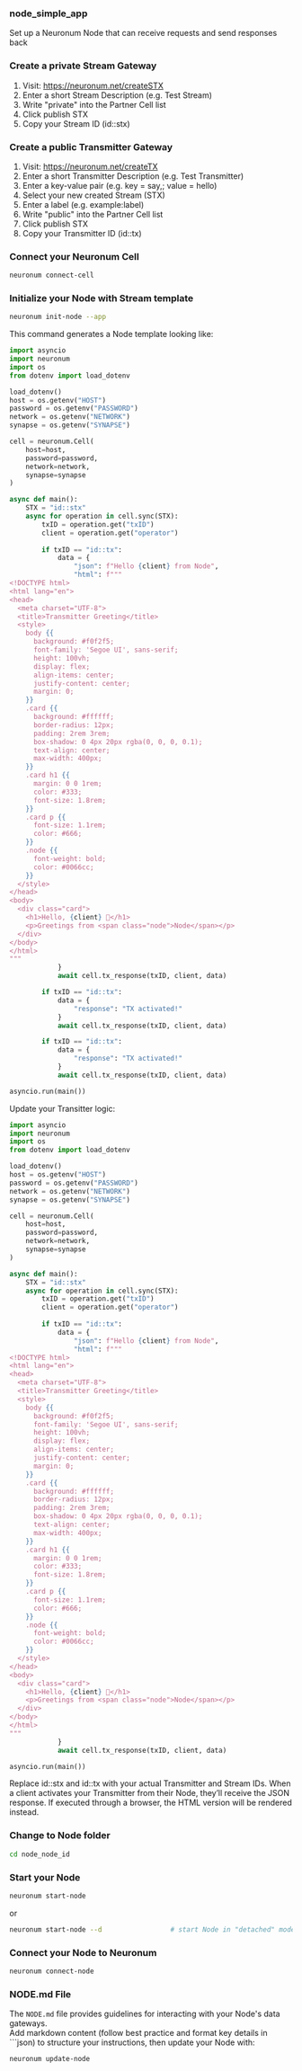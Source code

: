 ### **node_simple_app**
Set up a Neuronum Node that can receive requests and send responses back


### **Create a private Stream Gateway**
1. Visit: https://neuronum.net/createSTX
2. Enter a short Stream Description (e.g. Test Stream)
3. Write "private" into the Partner Cell list
4. Click publish STX
5. Copy your Stream ID (id::stx)

### **Create a public Transmitter Gateway**
1. Visit: https://neuronum.net/createTX
2. Enter a short Transmitter Description (e.g. Test Transmitter)
3. Enter a key-value pair (e.g. key = say,; value = hello)
4. Select your new created Stream (STX)
5. Enter a label (e.g. example:label)
6. Write "public" into the Partner Cell list
7. Click publish STX
8. Copy your Transmitter ID (id::tx)

### **Connect your Neuronum Cell**
```sh
neuronum connect-cell
```

### **Initialize your Node with Stream template**
```sh
neuronum init-node --app
```

This command generates a Node template looking like:
```python
import asyncio
import neuronum
import os
from dotenv import load_dotenv

load_dotenv()
host = os.getenv("HOST")
password = os.getenv("PASSWORD")
network = os.getenv("NETWORK")
synapse = os.getenv("SYNAPSE")

cell = neuronum.Cell(
    host=host,
    password=password,
    network=network,
    synapse=synapse
)

async def main():
    STX = "id::stx"                        
    async for operation in cell.sync(STX):       
        txID = operation.get("txID")
        client = operation.get("operator")
                            
        if txID == "id::tx":       
            data = {
                "json": f"Hello {client} from Node",
                "html": f"""
<!DOCTYPE html>
<html lang="en">
<head>
  <meta charset="UTF-8">
  <title>Transmitter Greeting</title>
  <style>
    body {{
      background: #f0f2f5;
      font-family: 'Segoe UI', sans-serif;
      height: 100vh;
      display: flex;
      align-items: center;
      justify-content: center;
      margin: 0;
    }}
    .card {{
      background: #ffffff;
      border-radius: 12px;
      padding: 2rem 3rem;
      box-shadow: 0 4px 20px rgba(0, 0, 0, 0.1);
      text-align: center;
      max-width: 400px;
    }}
    .card h1 {{
      margin: 0 0 1rem;
      color: #333;
      font-size: 1.8rem;
    }}
    .card p {{
      font-size: 1.1rem;
      color: #666;
    }}
    .node {{
      font-weight: bold;
      color: #0066cc;
    }}
  </style>
</head>
<body>
  <div class="card">
    <h1>Hello, {client} 👋</h1>
    <p>Greetings from <span class="node">Node</span></p>
  </div>
</body>
</html>
"""
            }
            await cell.tx_response(txID, client, data)

        if txID == "id::tx":
            data = {
                "response": "TX activated!"
            }
            await cell.tx_response(txID, client, data)

        if txID == "id::tx":
            data = {
                "response": "TX activated!"
            }
            await cell.tx_response(txID, client, data)

asyncio.run(main())
```

Update your Transitter logic:
```python
import asyncio
import neuronum
import os
from dotenv import load_dotenv

load_dotenv()
host = os.getenv("HOST")
password = os.getenv("PASSWORD")
network = os.getenv("NETWORK")
synapse = os.getenv("SYNAPSE")

cell = neuronum.Cell(
    host=host,
    password=password,
    network=network,
    synapse=synapse
)

async def main():
    STX = "id::stx"                        
    async for operation in cell.sync(STX):       
        txID = operation.get("txID")
        client = operation.get("operator")
                            
        if txID == "id::tx":       
            data = {
                "json": f"Hello {client} from Node",
                "html": f"""
<!DOCTYPE html>
<html lang="en">
<head>
  <meta charset="UTF-8">
  <title>Transmitter Greeting</title>
  <style>
    body {{
      background: #f0f2f5;
      font-family: 'Segoe UI', sans-serif;
      height: 100vh;
      display: flex;
      align-items: center;
      justify-content: center;
      margin: 0;
    }}
    .card {{
      background: #ffffff;
      border-radius: 12px;
      padding: 2rem 3rem;
      box-shadow: 0 4px 20px rgba(0, 0, 0, 0.1);
      text-align: center;
      max-width: 400px;
    }}
    .card h1 {{
      margin: 0 0 1rem;
      color: #333;
      font-size: 1.8rem;
    }}
    .card p {{
      font-size: 1.1rem;
      color: #666;
    }}
    .node {{
      font-weight: bold;
      color: #0066cc;
    }}
  </style>
</head>
<body>
  <div class="card">
    <h1>Hello, {client} 👋</h1>
    <p>Greetings from <span class="node">Node</span></p>
  </div>
</body>
</html>
"""
            }
            await cell.tx_response(txID, client, data)

asyncio.run(main())
```

Replace id::stx and id::tx with your actual Transmitter and Stream IDs. When a client activates your Transmitter from their Node, they’ll receive the JSON response. If executed through a browser, the HTML version will be rendered instead.

### **Change to Node folder**
```sh
cd node_node_id
```

### **Start your Node**
```sh
neuronum start-node
```

or

```sh
neuronum start-node --d                 # start Node in "detached" mode
```

### **Connect your Node to Neuronum**
```sh
neuronum connect-node
```

### **NODE.md File**
The `NODE.md` file provides guidelines for interacting with your Node's data gateways.  
Add markdown content (follow best practice and format key details in ```json) to structure your instructions, then update your Node with:

```sh
neuronum update-node
```